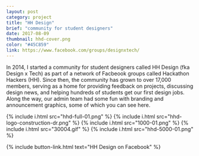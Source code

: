 ```yaml
---
layout: post
category: project
title: "HH Design"
brief: "community for student designers"
date: 2017-08-09
thumbnail: hhd-cover.png
color: "#45C859"
link: https://www.facebook.com/groups/designxtech/
---
```


In 2014, I started a community for student designers called HH Design (fka Design x Tech) as part of a network of Facbeook groups called Hackathon Hackers (HH). Since then, the community has grown to over 17,000 members, serving as a home for providing feedback on projects, discussing design news, and helping hundreds of students get our first design jobs. Along the way, our admin team had some fun with branding and announcement graphics, some of which you can see here.

{% include i.html src="hhd-full-01.png" %}
{% include i.html src="hhd-logo-construction-dr.png" %}
{% include i.html src="1000-01.png" %}
{% include i.html src="30004.gif" %}
{% include i.html src="hhd-5000-01.png" %}

{% include button-link.html text="HH Design on Facebook" %}
